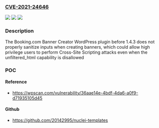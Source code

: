 ### [CVE-2021-24646](https://cve.mitre.org/cgi-bin/cvename.cgi?name=CVE-2021-24646)
![](https://img.shields.io/static/v1?label=Product&message=Booking.com%20Banner%20Creator&color=blue)
![](https://img.shields.io/static/v1?label=Version&message=1.4.3%3C%201.4.3%20&color=brighgreen)
![](https://img.shields.io/static/v1?label=Vulnerability&message=CWE-79%20Cross-site%20Scripting%20(XSS)&color=brighgreen)

### Description

The Booking.com Banner Creator WordPress plugin before 1.4.3 does not properly sanitize inputs when creating banners, which could allow high privilege users to perform Cross-Site Scripting attacks even when the unfiltered_html capability is disallowed

### POC

#### Reference
- https://wpscan.com/vulnerability/36aae14e-4bdf-4da6-a0f9-d71935105d45

#### Github
- https://github.com/20142995/nuclei-templates

